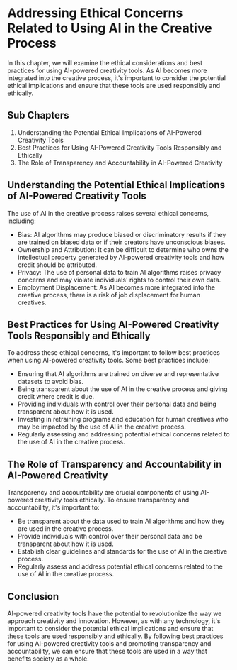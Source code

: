 # Addressing Ethical Concerns Related to Using AI in the Creative Process

In this chapter, we will examine the ethical considerations and best practices for using AI-powered creativity tools. As AI becomes more integrated into the creative process, it's important to consider the potential ethical implications and ensure that these tools are used responsibly and ethically.

Sub Chapters
------------

1. Understanding the Potential Ethical Implications of AI-Powered Creativity Tools
2. Best Practices for Using AI-Powered Creativity Tools Responsibly and Ethically
3. The Role of Transparency and Accountability in AI-Powered Creativity

Understanding the Potential Ethical Implications of AI-Powered Creativity Tools
-------------------------------------------------------------------------------

The use of AI in the creative process raises several ethical concerns, including:

* Bias: AI algorithms may produce biased or discriminatory results if they are trained on biased data or if their creators have unconscious biases.
* Ownership and Attribution: It can be difficult to determine who owns the intellectual property generated by AI-powered creativity tools and how credit should be attributed.
* Privacy: The use of personal data to train AI algorithms raises privacy concerns and may violate individuals' rights to control their own data.
* Employment Displacement: As AI becomes more integrated into the creative process, there is a risk of job displacement for human creatives.

Best Practices for Using AI-Powered Creativity Tools Responsibly and Ethically
------------------------------------------------------------------------------

To address these ethical concerns, it's important to follow best practices when using AI-powered creativity tools. Some best practices include:

* Ensuring that AI algorithms are trained on diverse and representative datasets to avoid bias.
* Being transparent about the use of AI in the creative process and giving credit where credit is due.
* Providing individuals with control over their personal data and being transparent about how it is used.
* Investing in retraining programs and education for human creatives who may be impacted by the use of AI in the creative process.
* Regularly assessing and addressing potential ethical concerns related to the use of AI in the creative process.

The Role of Transparency and Accountability in AI-Powered Creativity
--------------------------------------------------------------------

Transparency and accountability are crucial components of using AI-powered creativity tools ethically. To ensure transparency and accountability, it's important to:

* Be transparent about the data used to train AI algorithms and how they are used in the creative process.
* Provide individuals with control over their personal data and be transparent about how it is used.
* Establish clear guidelines and standards for the use of AI in the creative process.
* Regularly assess and address potential ethical concerns related to the use of AI in the creative process.

Conclusion
----------

AI-powered creativity tools have the potential to revolutionize the way we approach creativity and innovation. However, as with any technology, it's important to consider the potential ethical implications and ensure that these tools are used responsibly and ethically. By following best practices for using AI-powered creativity tools and promoting transparency and accountability, we can ensure that these tools are used in a way that benefits society as a whole.
